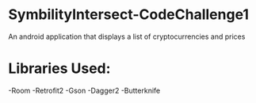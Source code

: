 # SymbilityIntersect-CodeChallenge1
An android application that displays a list of cryptocurrencies and prices 

# Libraries Used:

-Room
-Retrofit2
-Gson
-Dagger2
-Butterknife
